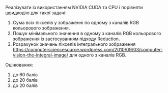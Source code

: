 Реалізувати із використанням NVIDIA CUDA та CPU і порівняти швидкодію для такої задачі:


1) Сума всіх пікселів у зображенні по одному з каналів RGB кольорового зображення. 
2) Пошук мінімального значення в одному з каналів RGB кольорового зображення із застосуванням підходу Reduction.
3) Розрахунок значень пікселів інтегрального зображення https://computersciencesource.wordpress.com/2010/09/03/computer-vision-the-integral-image/ для одного з каналів RGB.



Оцінювання:
1) до 60 балів
2) до 20 балів
3) до 20 балів

